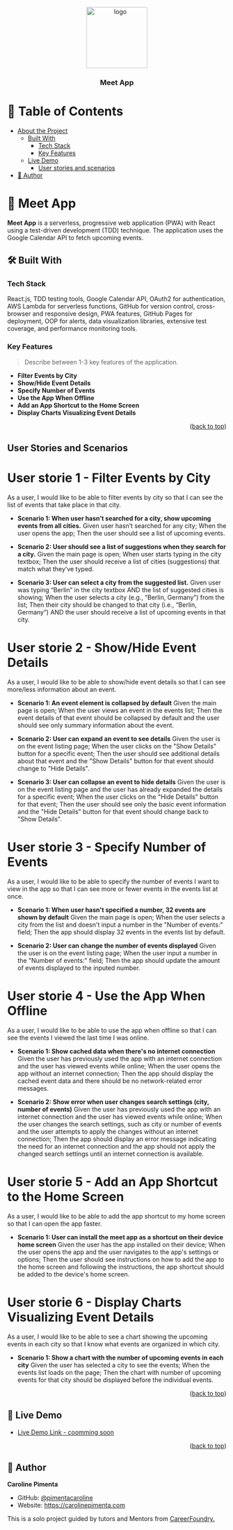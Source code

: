 <a name="readme-top"></a>


<div align="center">

  <img src="" alt="logo" width="140"  height="auto" />
  <br/>

  <h3><b>Meet App</b></h3>

</div>

<!-- TABLE OF CONTENTS -->

# 📗 Table of Contents

- [About the Project](#about-project)
  - [Built With](#built-with)
    - [Tech Stack](#tech-stack)
    - [Key Features](#key-features)
  - [Live Demo](#live-demo)
	- [User stories and scenarios](#user-stories)
- [👥 Author](#authors)

<!-- PROJECT DESCRIPTION -->

# 📖 Meet App <a name="about-project"></a>

**Meet App** is a serverless, progressive web application (PWA) with React using a
test-driven development (TDD) technique. The application uses the Google
Calendar API to fetch upcoming events.

## 🛠 Built With <a name="built-with"></a>

### Tech Stack <a name="tech-stack"></a>

React.js, TDD testing tools, Google Calendar API, OAuth2 for authentication, AWS Lambda for serverless functions, GitHub for version control, cross-browser and responsive design, PWA features, GitHub Pages for deployment, OOP for alerts, data visualization libraries, extensive test coverage, and performance monitoring tools.


<!-- Features -->

### Key Features <a name="key-features"></a>

> Describe between 1-3 key features of the application.

- **Filter Events by City**
- **Show/Hide Event Details**
- **Specify Number of Events**
- **Use the App When Offline**
- **Add an App Shortcut to the Home Screen**
- **Display Charts Visualizing Event Details**

<p align="right">(<a href="#readme-top">back to top</a>)</p>

<!-- User Stories and Scenarios -->

## User Stories and Scenarios <a name="user-stories"></a>

# User storie 1 - Filter Events by City
As a user, I would like to be able to filter events by city so that I can see the list of events that take place in that city.
	
- **Scenario 1: When user hasn’t searched for a city, show upcoming events from all cities.**
    Given user hasn’t searched for any city;
    When the user opens the app;
    Then the user should see a list of upcoming events.

- **Scenario 2: User should see a list of suggestions when they search for a city.**
    Given the main page is open;
    When user starts typing in the city textbox;
    Then the user should receive a list of cities (suggestions) that match what they’ve typed.

- **Scenario 3: User can select a city from the suggested list.**
    Given user was typing “Berlin” in the city textbox AND the list of suggested cities is showing;
    When the user selects a city (e.g., “Berlin, Germany”) from the list;
    Then their city should be changed to that city (i.e., “Berlin, Germany”) AND the user should receive a list of upcoming events in that city.

# User storie 2 - Show/Hide Event Details
As a user, I would like to be able to show/hide event details so that I can see more/less information about an event.

- **Scenario 1: An event element is collapsed by default**
	Given the main page is open;
  When the user views an event in the events list;
  Then the event details of that event should be collapsed by default and the user should see only summary information about the event.

- **Scenario 2: User can expand an event to see details**
	Given the user is on the event listing page;
  When the user clicks on the "Show Details" button for a specific event;
  Then the user should see additional details about that event and the "Show Details" button for that event should change to "Hide Details".

- **Scenario 3: User can collapse an event to hide details**
	Given the user is on the event listing page and the user has already expanded the details for a specific event;
  When the user clicks on the "Hide Details" button for that event;
  Then the user should see only the basic event information and the "Hide Details" button for that event should change back to "Show Details". 


# User storie 3 - Specify Number of Events
As a user, I would like to be able to specify the number of events I want to view in the app so
that I can see more or fewer events in the events list at once.

- **Scenario 1: When user hasn't specified a number, 32 events are shown by default**
	Given the main page is open;
  When the user selects a city from the list and doesn't input a number in the "Number of events:" field;
  Then the app should display 32 events in the events list by default.


- **Scenario 2: User can change the number of events displayed**
	Given the user is on the event listing page;
	When the user input a number in the "Number of events:" field;
	Then the app should update the amount of events displayed to the inputed number.

# User storie 4 - Use the App When Offline
As a user, I would like to be able to use the app when offline so that I can see the events I viewed the last time I was online.

- **Scenario 1: Show cached data when there's no internet connection**
	Given the user has previously used the app with an internet connection and the user has viewed events while online;
  When the user opens the app without an internet connection;
  Then the app should display the cached event data and there should be no network-related error messages.

- **Scenario 2: Show error when user changes search settings (city, number of events)**
	Given the user has previously used the app with an internet connection and the user has viewed events while online;
  When the user changes the search settings, such as city or number of events and the user attempts to apply the changes without an internet connection;
  Then the app should display an error message indicating the need for an internet connection and the app should not apply the changed search settings until an internet connection is available.

# User storie 5 - Add an App Shortcut to the Home Screen
As a user, I would like to be able to add the app shortcut to my home screen so that I can
open the app faster.

- **Scenario 1: User can install the meet app as a shortcut on their device home screen**
	Given the user has the app installed on their device;
  When the user opens the app and the user navigates to the app's settings or options;
  Then the user should see instructions on how to add the app to the home screen and following the instructions, the app shortcut should be added to the device's home screen.

# User storie 6 - Display Charts Visualizing Event Details
As a user, I would like to be able to see a chart showing the upcoming events in each city so
that I know what events are organized in which city.

- **Scenario 1: Show a chart with the number of upcoming events in each city**
	Given the user has selected a city to see the events;
	When the events list loads on the page;
	Then the chart with number of upcoming events for that city should be displayed before the individual events.


<p align="right">(<a href="#readme-top">back to top</a>)</p>

<!-- LIVE DEMO -->

## 🚀 Live Demo <a name="live-demo"></a>

- [Live Demo Link - coomming soon](https://google.com)

<p align="right">(<a href="#readme-top">back to top</a>)</p>

<!-- AUTHORS -->

## 👥 Author <a name="authors"></a>

**Caroline Pimenta**

- GitHub: [@pimentacaroline](https://github.com/pimentacaroline)
- Website: https://carolinepimenta.com

This is a solo project guided by tutors and Mentors from <a href="https://careerfoundry.com/en/courses/become-a-web-developer/">CareerFoundry.</a>



